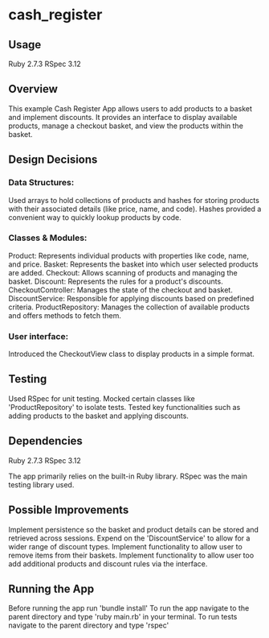 # cash_register

## Usage

Ruby 2.7.3
RSpec 3.12

## Overview

This example Cash Register App allows users to add products to a basket and implement discounts. It provides an interface to display available products, manage a checkout basket, and view the products within the basket.

## Design Decisions

### Data Structures: 

Used arrays to hold collections of products and hashes for storing products with their associated details (like price, name, and code). Hashes provided a convenient way to quickly lookup products by code.

### Classes & Modules:

Product: Represents individual products with properties like code, name, and price.
Basket: Represents the basket into which user selected products are added.
Checkout: Allows scanning of products and managing the basket.
Discount: Represents the rules for a product's discounts.
CheckoutController: Manages the state of the checkout and basket.
DiscountService: Responsible for applying discounts based on predefined criteria.
ProductRepository: Manages the collection of available products and offers methods to fetch them.

### User interface:

Introduced the CheckoutView class to display products in a simple format.

## Testing

Used RSpec for unit testing.
Mocked certain classes like 'ProductRepository' to isolate tests.
Tested key functionalities such as adding products to the basket and applying discounts.

## Dependencies

Ruby 2.7.3
RSpec 3.12

The app primarily relies on the built-in Ruby library.
RSpec was the main testing library used.

## Possible Improvements

Implement persistence so the basket and product details can be stored and retrieved across sessions.
Expend on the 'DiscountService' to allow for a wider range of discount types.
Implement functionality to allow user to remove items from their baskets.
Implement functionality to allow user too add additional products and discount rules via the interface.

## Running the App

Before running the app run 'bundle install'
To run the app navigate to the parent directory and type 'ruby main.rb' in your terminal.
To run tests navigate to the parent directory and type 'rspec'
